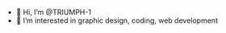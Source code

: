 - 👋 Hi, I’m @TRIUMPH-1
- 👀 I’m interested in graphic design, coding, web development

<!---
TRIUMPH-1/TRIUMPH-1 is a ✨ special ✨ repository because its `README.md` (this file) appears on your GitHub profile.
You can click the Preview link to take a look at your changes.
--->
